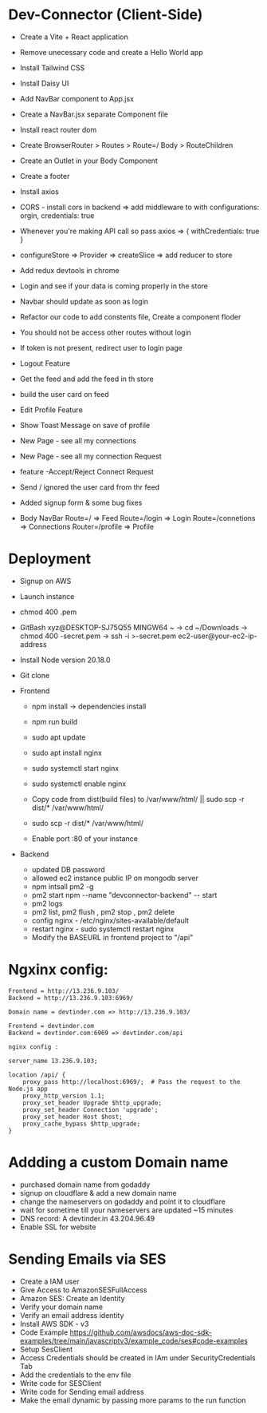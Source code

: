 # Dev-Connector (Client-Side)

- Create a Vite + React application
- Remove unecessary code and create a Hello World app
- Install Tailwind CSS
- Install Daisy UI
- Add NavBar component to App.jsx
- Create a NavBar.jsx separate Component file
- Install react router dom
- Create BrowserRouter > Routes > Route=/ Body > RouteChildren
- Create an Outlet in your Body Component
- Create a footer
- Install axios
- CORS - install cors in backend => add middleware to with configurations: orgin, credentials: true
- Whenever you're making API call so pass axios => { withCredentials: true }
- configureStore => Provider => createSlice => add reducer to store
- Add redux devtools in chrome
- Login and see if your data is coming properly in the store
- Navbar should update as soon as login
- Refactor our code to add constents file, Create a component floder
- You should not be access other routes without login
- If token is not present, redirect user to login page
- Logout Feature
- Get the feed and add the feed in th store
- build the user card on feed
- Edit Profile Feature
- Show Toast Message on save of profile
- New Page - see all my connections
- New Page - see all my connection Request
- feature -Accept/Reject Connect Request
- Send / ignored the user card from thr feed
- Added signup form & some bug fixes

- Body NavBar Route=/ => Feed Route=/login => Login Route=/connetions => Connections Router=/profile => Profile

# Deployment

- Signup on AWS
- Launch instance
- chmod 400 <secret>.pem
- GitBash xyz@DESKTOP-SJ75Q55 MINGW64 ~ -> cd ~/Downloads -> chmod 400 <searet>-secret.pem -> ssh -i <secret>>-secret.pem ec2-user@your-ec2-ip-address
- Install Node version 20.18.0
- Git clone
- Frontend

  - npm install -> dependencies install
  - npm run build
  - sudo apt update
  - sudo apt install nginx
  - sudo systemctl start nginx
  - sudo systemctl enable nginx
  - Copy code from dist(build files) to /var/www/html/ || sudo scp -r dist/\* /var/www/html/

  - sudo scp -r dist/\* /var/www/html/
  - Enable port :80 of your instance

- Backend
  - updated DB password
  - allowed ec2 instance public IP on mongodb server
  - npm intsall pm2 -g
  - pm2 start npm --name "devconnector-backend" -- start
  - pm2 logs
  - pm2 list, pm2 flush <name> , pm2 stop <name>, pm2 delete <name>
  - config nginx - /etc/nginx/sites-available/default
  - restart nginx - sudo systemctl restart nginx
  - Modify the BASEURL in frontend project to "/api"

# Ngxinx config:

    Frontend = http://13.236.9.103/
    Backend = http://13.236.9.103:6969/

    Domain name = devtinder.com => http://13.236.9.103/

    Frontend = devtinder.com
    Backend = devtinder.com:6969 => devtinder.com/api

    nginx config :

    server_name 13.236.9.103;

    location /api/ {
        proxy_pass http://localhost:6969/;  # Pass the request to the Node.js app
        proxy_http_version 1.1;
        proxy_set_header Upgrade $http_upgrade;
        proxy_set_header Connection 'upgrade';
        proxy_set_header Host $host;
        proxy_cache_bypass $http_upgrade;
    }

# Addding a custom Domain name

- purchased domain name from godaddy
- signup on cloudflare & add a new domain name
- change the nameservers on godaddy and point it to cloudflare
- wait for sometime till your nameservers are updated ~15 minutes
- DNS record: A devtinder.in 43.204.96.49
- Enable SSL for website

# Sending Emails via SES

- Create a IAM user
- Give Access to AmazonSESFullAccess
- Amazon SES: Create an Identity
- Verify your domain name
- Verify an email address identity
- Install AWS SDK - v3
- Code Example https://github.com/awsdocs/aws-doc-sdk-examples/tree/main/javascriptv3/example_code/ses#code-examples
- Setup SesClient
- Access Credentials should be created in IAm under SecurityCredentials Tab
- Add the credentials to the env file
- Write code for SESClient
- Write code for Sending email address
- Make the email dynamic by passing more params to the run function
